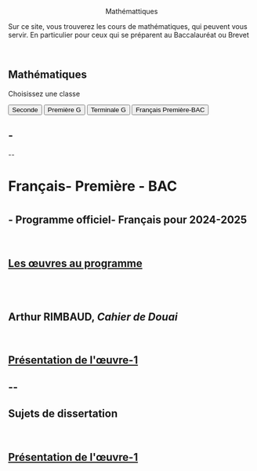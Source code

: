 <html>
 <head><title>Mathématiques</title>
    <meta charset="utf-8"/>
    <link href="style.css" rel="stylesheet" type="text/css"/>
    <meta name="viewport" content="width=device-width, initial-scale=1">
    <link rel="stylesheet" href="https://www.w3schools.com/w3css/4/w3.css">
 </head>
 <body>
 <center><p id="para2">Mathémattiques</p></center>
 <p id="para3">Sur ce site, vous trouverez les cours de mathématiques, qui peuvent vous servir. En particulier pour ceux qui se préparent au Baccalauréat ou Brevet</p>
 <br>
<div class="w3-container">
  <h2>Mathématiques </h2>
  <p>Choisissez une classe</p>
</div>

<div class="w3-bar w3-black">
  <button class="w3-bar-item w3-button" onclick="openCity('Seconde ')">Seconde</button>
  <button class="w3-bar-item w3-button" onclick="openCity('Première')">Première G</button>
  <button class="w3-bar-item w3-button" onclick="openCity('Terminale')">Terminale G</button>
   <button class="w3-bar-item w3-button" onclick="openCity('fr')">Français Première-BAC</button>
</div>

<div id="Seconde" class="w3-container city">
    <h2>-</h2>
    <p>--</p> 
</div>

<div id="Premère" class="w3-container city" style="display:none">
  <h2>-</h2>
  <p>--</p> 
</div>

<div id="Terminale G" class="w3-container city" style="display:none">
 <h2>Equations différentielles</h2>
    <ol>
      <li><a href="mat/equadif.pdf" dowload=""><h2>Cours-Equations differentielles<h2></a></li>
      <li><a href="TD.pdf" dowload=""><h2>TD-Equations differentielles<h2></a></li>
      <li><a href="TD-correction.pdf" dowload=""><h2>Correction-Equations differentielles<h2></a></li>
   </ol>
  <p></p>


</div>

<div id="fr" class="w3-container city">
  <h1>Français- Première - BAC<h1>
    <h2>- Programme officiel- Français pour  2024-2025</h2>
    <br><a href="2024-2025.pdf" dowload=""><h2>Les œuvres au programme<h2></a>
    <br>
    <h2>Arthur RIMBAUD, <i>Cahier de Douai</i></h2>
    <br><a href="Rimbaud-Cahier_de_Douai.pdf" dowload=""><h2>Présentation de l'œuvre-1<h2></a>
    <p>--</p> 
    <h2>Sujets de dissertation</h2>
    <br><a href="Sujet_de_dissertation.pdf" dowload=""><h2>Présentation de l'œuvre-1<h2></a>

</div>



 
<script>
function openCity(cityName) {
  var i;
  var x = document.getElementsByClassName("city");
  for (i = 0; i < x.length; i++) {
    x[i].style.display = "none";  
  }
  document.getElementById(cityName).style.display = "block";  
}
</script>

</body>
</html>